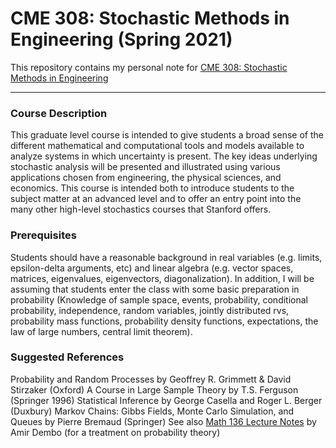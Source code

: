 # CME 308: Stochastic Methods in Engineering (Spring 2021)



This repository contains my personal note for [CME 308: Stochastic Methods in Engineering](https://web.stanford.edu/class/cme308/)



------

### Course Description

This graduate level course is intended to give students a broad sense of the different mathematical and computational tools and models available to analyze systems in which uncertainty is present. The key ideas underlying stochastic analysis will be presented and illustrated using various applications chosen from engineering, the physical sciences, and economics. This course is intended both to introduce students to the subject matter at an advanced level and to offer an entry point into the many other high-level stochastics courses that Stanford offers.



### Prerequisites

Students should have a reasonable background in real variables (e.g. limits, epsilon-delta arguments, etc) and linear algebra (e.g. vector spaces, matrices, eigenvalues, eigenvectors, diagonalization). In addition, I will be assuming that students enter the class with some basic preparation in probability (Knowledge of sample space, events, probability, conditional probability, independence, random variables, jointly distributed rvs, probability mass functions, probability density functions, expectations, the law of large numbers, central limit theorem).



### Suggested References

Probability and Random Processes by Geoffrey R. Grimmett & David Stirzaker (Oxford)
A Course in Large Sample Theory by T.S. Ferguson (Springer 1996)
Statistical Inference by George Casella and Roger L. Berger (Duxbury)
Markov Chains: Gibbs Fields, Monte Carlo Simulation, and Queues by Pierre Bremaud (Springer)
See also [Math 136 Lecture Notes](http://www-stat.stanford.edu/~adembo/math-136/nnotes.pdf) by Amir Dembo (for a treatment on probability theory)